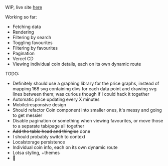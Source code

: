 WIP, live site [here](https://ars-futura-nextjs-crypto-tracker.vercel.app/)

Working so far:
- Fetching data
- Rendering
- Filtering by search
- Toggling favourites
- Filtering by favourites
- Pagination
- Vercel CD
- Viewing individual coin details, each on its own dynamic route

TODO:
- Definitely should use a graphing library for the price graphs, instead of mapping 168 svg containing divs for each data point and drawing svg lines between them; was curious though if I could hack it together 
- Automatic price updating every X minutes
- Mobile/responsive design
- Should refactor Coin component into smaller ones, it's messy and going to get messier
- Disable pagination or something when viewing favourites, or move those to a separate tab/page all together
- ~~Add the table head and thingies~~ done
- I should probably switch to context
- Localstorage persistence
- Individual coin info, each on its own dynamic route
- Lotsa styling, +themes
- 🤔
